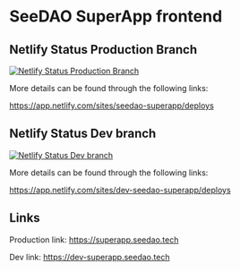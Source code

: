 # SeeDAO SuperApp frontend



## Netlify Status Production Branch

[![Netlify Status Production Branch](https://api.netlify.com/api/v1/badges/f2d26bd5-41de-42d5-9c57-d3baca4f074a/deploy-status)](https://app.netlify.com/sites/seedao-superapp/deploys)

More details can be found through the following links:

https://app.netlify.com/sites/seedao-superapp/deploys

## Netlify Status Dev branch
[![Netlify Status Dev branch](https://api.netlify.com/api/v1/badges/ede70ddc-f85d-4b90-b650-829662d039ca/deploy-status?branch=dev)](https://app.netlify.com/sites/dev-seedao-superapp/deploys)

More details can be found through the following links:

https://app.netlify.com/sites/dev-seedao-superapp/deploys

## Links

Production link: https://superapp.seedao.tech

Dev link: https://dev-superapp.seedao.tech
